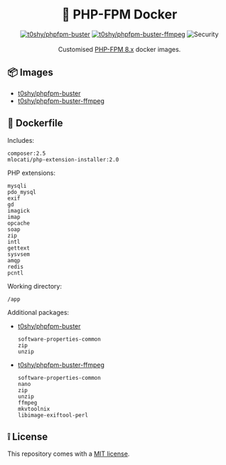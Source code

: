 <h1 align="center">🐋 PHP-FPM Docker</h1>

<div align="center">
    <a href="https://hub.docker.com/r/t0shy/phpfpm-buster"><img src="https://img.shields.io/badge/Docker%20Hub-t0shy%2Fphpfpm--buster-blue" alt="t0shy/phpfpm-buster" /></a>
    <a href="https://hub.docker.com/r/t0shy/phpfpm-buster-ffmpeg"><img src="https://img.shields.io/badge/Docker%20Hub-t0shy%2Fphpfpm--buster--ffmpeg-blue" alt="t0shy/phpfpm-buster-ffmpeg" /></a>
    <img src="https://img.shields.io/github/actions/workflow/status/toshy/phpfpm-docker/security.yml?branch=main&label=Security" alt="Security">
    <br /><br />
    Customised <a href="https://hub.docker.com/_/php">PHP-FPM 8.x</a> docker images.
</div>

## 📦 Images

- [t0shy/phpfpm-buster](https://hub.docker.com/r/t0shy/phpfpm-buster)
- [t0shy/phpfpm-buster-ffmpeg](https://hub.docker.com/r/t0shy/phpfpm-buster-ffmpeg)

## 🐳 Dockerfile

Includes:

```text
composer:2.5
mlocati/php-extension-installer:2.0
```

PHP extensions:

```text
mysqli
pdo_mysql 
exif 
gd 
imagick 
imap 
opcache 
soap 
zip 
intl 
gettext 
sysvsem 
amqp 
redis 
pcntl
```

Working directory:

```text
/app
```

Additional packages:

- [t0shy/phpfpm-buster](https://hub.docker.com/r/t0shy/phpfpm-buster)
  ```text
  software-properties-common
  zip
  unzip
  ```
- [t0shy/phpfpm-buster-ffmpeg](https://hub.docker.com/r/t0shy/phpfpm-buster-ffmpeg)
  ```text
  software-properties-common
  nano
  zip
  unzip
  ffmpeg
  mkvtoolnix
  libimage-exiftool-perl
  ```

## ❕ License

This repository comes with a [MIT license](./LICENSE).
